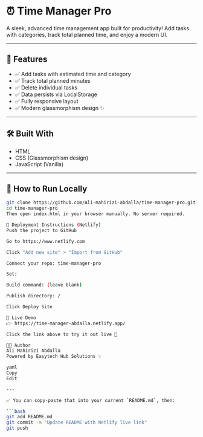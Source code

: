 # ⏰ Time Manager Pro

A sleek, advanced time management app built for productivity! Add tasks with categories, track total planned time, and enjoy a modern UI.

---

## 🧰 Features
- ✅ Add tasks with estimated time and category
- ✅ Track total planned minutes
- ✅ Delete individual tasks
- ✅ Data persists via LocalStorage
- ✅ Fully responsive layout
- ✅ Modern glassmorphism design ✨

---

## 🛠 Built With
- HTML
- CSS (Glassmorphism design)
- JavaScript (Vanilla)

---

## 🧪 How to Run Locally

```bash
git clone https://github.com/Ali-mahirizi-abdalla/time-manager-pro.git
cd time-manager-pro
Then open index.html in your browser manually. No server required.

🚀 Deployment Instructions (Netlify)
Push the project to GitHub

Go to https://www.netlify.com

Click "Add new site" > "Import from GitHub"

Connect your repo: time-manager-pro

Set:

Build command: (leave blank)

Publish directory: /

Click Deploy Site

🔗 Live Demo
👉 https://time-manager-abdalla.netlify.app/

Click the link above to try it out live 🚀

👨‍💻 Author
Ali Mahirizi Abdalla
Powered by Easytech Hub Solutions 💡

yaml
Copy
Edit

---

✅ You can copy-paste that into your current `README.md`, then:

```bash
git add README.md
git commit -m "Update README with Netlify live link"
git push
